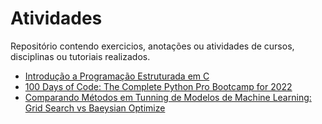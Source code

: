 # Atividades
Repositório contendo exercicios, anotações ou atividades de cursos, disciplinas ou tutoriais realizados.

- [Introdução a Programação Estruturada em C](https://github.com/vinitg96/Atividades/tree/main/Introdu%C3%A7%C3%A3o%20a%20Programa%C3%A7%C3%A3o%20Estruturada%20em%20C)
- [100 Days of Code: The Complete Python Pro Bootcamp for 2022](https://github.com/vinitg96/Atividades/tree/main/100_Days_of%20Code_Python)
- [Comparando Métodos em Tunning de Modelos de Machine Learning: Grid Search vs Baeysian Optimize](https://github.com/vinitg96/Atividades/tree/main/GridSearch_vs_Bayesian_Optimization)
